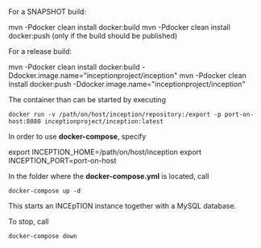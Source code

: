 For a SNAPSHOT build:

  mvn -Pdocker clean install docker:build
  mvn -Pdocker clean install docker:push   (only if the build should be published)
  
For a release build:

  mvn -Pdocker clean install docker:build -Ddocker.image.name="inceptionproject/inception"
  mvn -Pdocker clean install docker:push -Ddocker.image.name="inceptionproject/inception"

The container than can be started by executing

    docker run -v /path/on/host/inception/repository:/export -p port-on-host:8080 inceptionproject/inception:latest
    
In order to use **docker-compose**, specify 

export INCEPTION_HOME=/path/on/host/inception
export INCEPTION_PORT=port-on-host

In the folder where the **docker-compose.yml** is located, call

    docker-compose up -d
    
This starts an INCEpTION instance together with a MySQL database.   
    
To stop, call

    docker-compose down